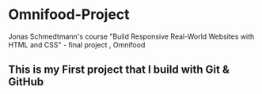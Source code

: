 # Omnifood-Project

Jonas Schmedtmann's course "Build Responsive Real-World Websites with HTML and CSS" - final project , Omnifood

## This is my **First project** that I build with Git & GitHub
